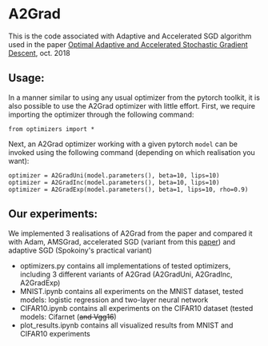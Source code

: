 # A2Grad

This is the code associated with Adaptive and Accelerated SGD algorithm used in the paper [Optimal Adaptive and Accelerated Stochastic Gradient Descent](https://arxiv.org/abs/1810.00553), oct. 2018

## Usage:
In a manner similar to using any usual optimizer from the pytorch toolkit, it is also possible to use the A2Grad optimizer with little effort.
First, we require importing the optimizer through the following command:
```
from optimizers import *
```
Next, an A2Grad optimizer working with a given pytorch `model` can be invoked using the following command (depending on which realisation you want):
```
optimizer = A2GradUni(model.parameters(), beta=10, lips=10)
optimizer = A2GradInc(model.parameters(), beta=10, lips=10)
optimizer = A2GradExp(model.parameters(), beta=1, lips=10, rho=0.9)
```

## Our experiments:
We implemented 3 realisations of A2Grad from the paper and compared it with Adam, AMSGrad, accelerated SGD (variant from this [paper](https://arxiv.org/abs/1803.05591)) and adaptive SGD (Spokoiny's practical variant)
* optimizers.py contains all implementations of tested optimizers, including 3 different variants of A2Grad (A2GradUni, A2GradInc, A2GradExp)
* MNIST.ipynb contains all experiments on the MNIST dataset, tested models: logistic regression and two-layer neural network
* CIFAR10.ipynb contains all experiments on the CIFAR10 dataset (tested models: Cifarnet (~~and Vgg16~~)
* plot_results.ipynb contains all visualized results from MNIST and CIFAR10 experiments
